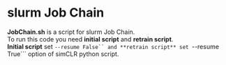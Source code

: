 # slurm Job Chain 
**JobChain.sh** is a script for slurm Job Chain.  
To run this code you need **initial script** and **retrain script**.  
**Initial script** set ```--resume False`` and **retrain script** set ```--resume True``` option of simCLR python script.
